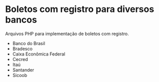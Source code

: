 # Boletos com registro para diversos bancos

Arquivos PHP para implementação de boletos com registro.

* Banco do Brasil
* Bradesco
* Caixa Econômica Federal
* Cecred
* Itaú
* Santander
* Sicoob
